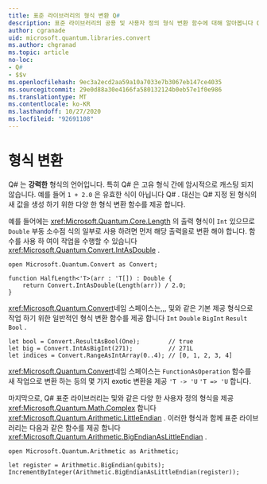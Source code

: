 ```yaml
---
title: 표준 라이브러리의 형식 변환 Q#
description: 표준 라이브러리의 공용 및 사용자 정의 형식 변환 함수에 대해 알아봅니다 Q# .
author: cgranade
uid: microsoft.quantum.libraries.convert
ms.author: chgranad
ms.topic: article
no-loc:
- Q#
- $$v
ms.openlocfilehash: 9ec3a2ecd2aa59a10a7033e7b3067eb147ce4035
ms.sourcegitcommit: 29e0d88a30e4166fa580132124b0eb57e1f0e986
ms.translationtype: MT
ms.contentlocale: ko-KR
ms.lasthandoff: 10/27/2020
ms.locfileid: "92691108"
---
```

# <a name="type-conversions"></a>형식 변환 #

Q# 는 **강력한** 형식의 언어입니다.
특히 Q# 은 고유 형식 간에 암시적으로 캐스팅 되지 않습니다. 예를 들어 `1 + 2.0` 은 유효한 식이 아닙니다 Q# .
대신는 Q# 지정 된 형식의 새 값을 생성 하기 위한 다양 한 형식 변환 함수를 제공 합니다.

예를 들어에는 <xref:Microsoft.Quantum.Core.Length> 의 출력 형식이 `Int` 있으므로 `Double` 부동 소수점 식의 일부로 사용 하려면 먼저 해당 출력을로 변환 해야 합니다.
함수를 사용 하 여이 작업을 수행할 수 있습니다 <xref:Microsoft.Quantum.Convert.IntAsDouble> .

```qsharp
open Microsoft.Quantum.Convert as Convert;

function HalfLength<'T>(arr : 'T[]) : Double {
    return Convert.IntAsDouble(Length(arr)) / 2.0;
}
```

<xref:Microsoft.Quantum.Convert>네임 스페이스는,,, 및와 같은 기본 제공 형식으로 작업 하기 위한 일반적인 형식 변환 함수를 제공 합니다 `Int` `Double` `BigInt` `Result` `Bool` .

```qsharp
let bool = Convert.ResultAsBool(One);        // true
let big = Convert.IntAsBigInt(271);          // 271L
let indices = Convert.RangeAsIntArray(0..4); // [0, 1, 2, 3, 4]
```

<xref:Microsoft.Quantum.Convert>네임 스페이스는 `FunctionAsOperation` 함수를 새 작업으로 변환 하는 등의 몇 가지 exotic 변환을 제공 `'T -> 'U` `'T => 'U` 합니다.

마지막으로, Q# 표준 라이브러리는 및와 같은 다양 한 사용자 정의 형식을 제공 <xref:Microsoft.Quantum.Math.Complex> 합니다 <xref:Microsoft.Quantum.Arithmetic.LittleEndian> .
이러한 형식과 함께 표준 라이브러리는 다음과 같은 함수를 제공 합니다 <xref:Microsoft.Quantum.Arithmetic.BigEndianAsLittleEndian> .

```Q#
open Microsoft.Quantum.Arithmetic as Arithmetic;

let register = Arithmetic.BigEndian(qubits);
IncrementByInteger(Arithmetic.BigEndianAsLittleEndian(register));
```
